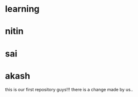 # learning
# nitin
# sai
# akash
this is our first repository guys!!!
there is a change made by us..

